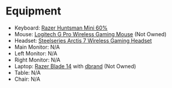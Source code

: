 # Equipment
- Keyboard: [Razer Huntsman Mini 60%](https://www.razer.com/gaming-keyboards/razer-huntsman-mini)
- Mouse: [Logitech G Pro Wireless Gaming Mouse](https://www.logitechg.com/en-ph/products/gaming-mice/pro-wireless-mouse.910-005274.html) (Not Owned)
- Headset: [Steelseries Arctis 7 Wireless Gaming Headset](https://steelseries.com/gaming-headsets/arctis-7)
- Main Monitor: N/A
- Left Monitor: N/A
- Right Monitor: N/A
- Laptop: [Razer Blade 14](https://www.razer.com/gaming-laptops/Razer-Blade-14-/RZ09-0370CEA3-R3U1) with [dbrand](https://www.youtube.com/watch?v=Tp0JJdiuZ5Y) (Not Owned)
- Table: N/A
- Chair: N/A
